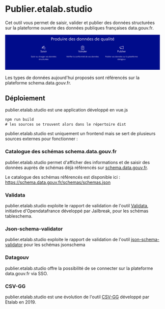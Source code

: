 # Publier.etalab.studio

Cet outil vous permet de saisir, valider et publier des données structurées sur la plateforme ouverte des données publiques françaises data.gouv.fr.

![](./screenshot.png)


Les types de données aujourd'hui proposés sont référencés sur la plateforme schema.data.gouv.fr.

## Déploiement

publier.etalab.studio est une application développé en vue.js

```
npm run build
# les sources se trouvent alors dans le répertoire dist
```

publier.etalab.studio est uniquement un frontend mais se sert de plusieurs sources externes pour fonctionner :

### Catalogue des schémas schema.data.gouv.fr

publier.etalab.studio permet d'afficher des informations et de saisir des données auprès de schémas déjà référencés sur [schema.data.gouv.fr](https://github.com/etalab/schema.data.gouv.fr). 

Le catalogue des schémas référencés est disponible ici : https://schema.data.gouv.fr/schemas/schemas.json

### Validata

publier.etalab.studio exploite le rapport de validation de l'outil [Validata](https://git.opendatafrance.net/validata), initiative d'Opendatafrance développé par Jailbreak, pour les schémas tableschema.

### Json-schema-validator

publier.etalab.studio exploite le rapport de validation de l'outil [json-schema-validator](https://github.com/geoffreyaldebert/json-schema-validator) pour les schémas jsonschema

### Datagouv

publier.etalab.studio offre la possibilité de se connecter sur la plateforme data.gouv.fr via SSO. 


### CSV-GG

publier.etalab.studio est une évolution de l'outil [CSV-GG](https://github.com/etalab/csv-gg) développé par Etalab en 2019.